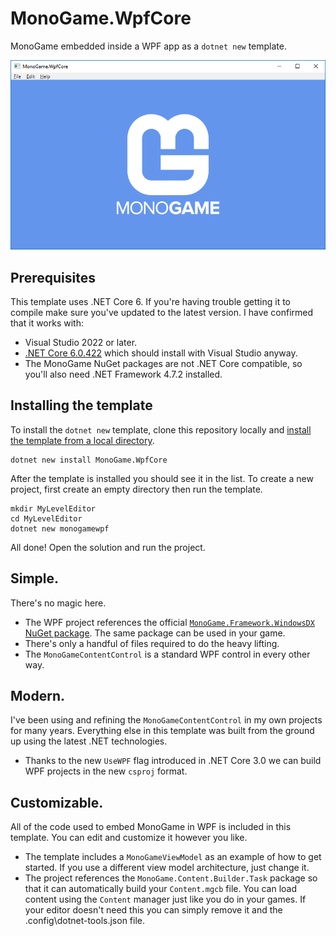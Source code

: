# MonoGame.WpfCore

MonoGame embedded inside a WPF app as a `dotnet new` template.

![obligatory screenshot](.template.config/screenshot.png)

## Prerequisites

This template uses .NET Core 6. If you're having trouble getting it to compile make sure you've updated to the latest version. I have confirmed that it works with:

 - Visual Studio 2022 or later.
 - [.NET Core 6.0.422](https://dotnet.microsoft.com/download/dotnet-core/6.0) which should install with Visual Studio anyway.
 - The MonoGame NuGet packages are not .NET Core compatible, so you'll also need .NET Framework 4.7.2 installed.

## Installing the template

To install the `dotnet new` template, clone this repository locally and [install the template from a local directory](https://docs.microsoft.com/en-us/dotnet/core/tools/custom-templates#to-install-a-template-from-a-file-system-directory).

```
dotnet new install MonoGame.WpfCore
```

After the template is installed you should see it in the list. To create a new project, first create an empty directory then run the template.

```
mkdir MyLevelEditor
cd MyLevelEditor
dotnet new monogamewpf
```

All done! Open the solution and run the project.

## Simple.

There's no magic here.

 - The WPF project references the official [`MonoGame.Framework.WindowsDX` NuGet package](https://www.nuget.org/packages/MonoGame.Framework.WindowsDX/). The same package can be used in your game.
 - There's only a handful of files required to do the heavy lifting.
 - The `MonoGameContentControl` is a standard WPF control in every other way.

## Modern.

I've been using and refining the `MonoGameContentControl` in my own projects for many years. Everything else in this template was built from the ground up using the latest .NET technologies.

 - Thanks to the new `UseWPF` flag introduced in .NET Core 3.0 we can build WPF projects in the new `csproj` format.
 
## Customizable.

All of the code used to embed MonoGame in WPF is included in this template. You can edit and customize it however you like.

 - The template includes a `MonoGameViewModel` as an example of how to get started. If you use a different view model architecture, just change it.
 - The project references the `MonoGame.Content.Builder.Task` package so that it can automatically build your `Content.mgcb` file. You can load content using the `Content` manager just like you do in your games. If your editor doesn't need this you can simply remove it and the .config\dotnet-tools.json file.
